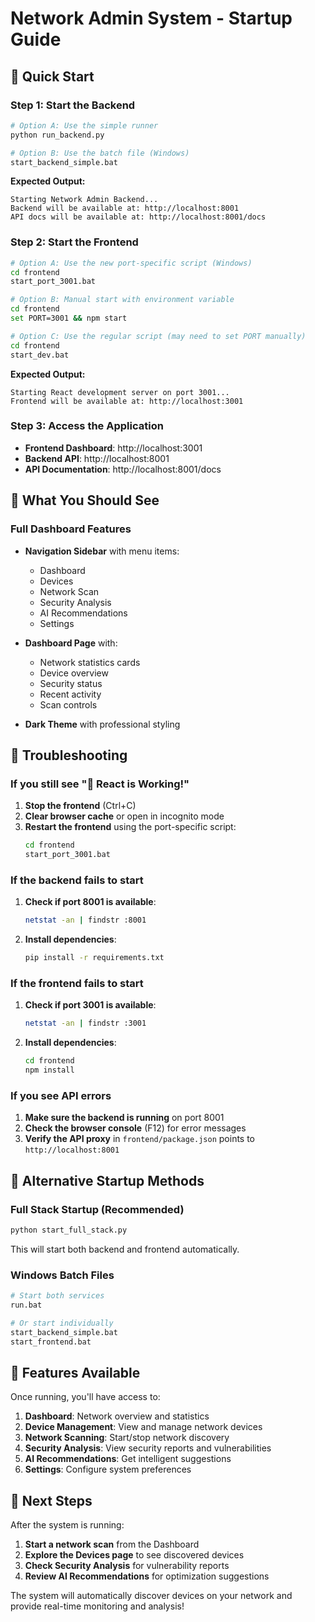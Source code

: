 # Network Admin System - Startup Guide

## 🚀 Quick Start

### Step 1: Start the Backend
```bash
# Option A: Use the simple runner
python run_backend.py

# Option B: Use the batch file (Windows)
start_backend_simple.bat
```

**Expected Output:**
```
Starting Network Admin Backend...
Backend will be available at: http://localhost:8001
API docs will be available at: http://localhost:8001/docs
```

### Step 2: Start the Frontend
```bash
# Option A: Use the new port-specific script (Windows)
cd frontend
start_port_3001.bat

# Option B: Manual start with environment variable
cd frontend
set PORT=3001 && npm start

# Option C: Use the regular script (may need to set PORT manually)
cd frontend
start_dev.bat
```

**Expected Output:**
```
Starting React development server on port 3001...
Frontend will be available at: http://localhost:3001
```

### Step 3: Access the Application
- **Frontend Dashboard**: http://localhost:3001
- **Backend API**: http://localhost:8001
- **API Documentation**: http://localhost:8001/docs

## 🎯 What You Should See

### Full Dashboard Features
- **Navigation Sidebar** with menu items:
  - Dashboard
  - Devices
  - Network Scan
  - Security Analysis
  - AI Recommendations
  - Settings

- **Dashboard Page** with:
  - Network statistics cards
  - Device overview
  - Security status
  - Recent activity
  - Scan controls

- **Dark Theme** with professional styling

## 🔧 Troubleshooting

### If you still see "🎉 React is Working!"
1. **Stop the frontend** (Ctrl+C)
2. **Clear browser cache** or open in incognito mode
3. **Restart the frontend** using the port-specific script:
   ```bash
   cd frontend
   start_port_3001.bat
   ```

### If the backend fails to start
1. **Check if port 8001 is available**:
   ```bash
   netstat -an | findstr :8001
   ```
2. **Install dependencies**:
   ```bash
   pip install -r requirements.txt
   ```

### If the frontend fails to start
1. **Check if port 3001 is available**:
   ```bash
   netstat -an | findstr :3001
   ```
2. **Install dependencies**:
   ```bash
   cd frontend
   npm install
   ```

### If you see API errors
1. **Make sure the backend is running** on port 8001
2. **Check the browser console** (F12) for error messages
3. **Verify the API proxy** in `frontend/package.json` points to `http://localhost:8001`

## 📱 Alternative Startup Methods

### Full Stack Startup (Recommended)
```bash
python start_full_stack.py
```
This will start both backend and frontend automatically.

### Windows Batch Files
```bash
# Start both services
run.bat

# Or start individually
start_backend_simple.bat
start_frontend.bat
```

## 🎨 Features Available

Once running, you'll have access to:

1. **Dashboard**: Network overview and statistics
2. **Device Management**: View and manage network devices
3. **Network Scanning**: Start/stop network discovery
4. **Security Analysis**: View security reports and vulnerabilities
5. **AI Recommendations**: Get intelligent suggestions
6. **Settings**: Configure system preferences

## 🔄 Next Steps

After the system is running:
1. **Start a network scan** from the Dashboard
2. **Explore the Devices page** to see discovered devices
3. **Check Security Analysis** for vulnerability reports
4. **Review AI Recommendations** for optimization suggestions

The system will automatically discover devices on your network and provide real-time monitoring and analysis! 